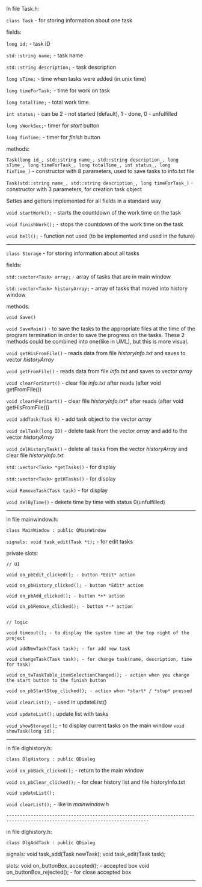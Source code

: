 In file Task.h:

`class Task` - for storing information about one task


fields:

  `long id;` - task ID
  
  `std::string name;` - task name 
  
  `std::string description;` - task description
  
  `long sTime;` - time when tasks were added (in unix time)
  
  `long timeForTask;` - time for work on task  
  
  `long totalTime;` - total work time   
  
  `int status;` - can be 2 - not started (default), 1 - done, 0 - unfulfilled  
  
  `long sWorkSec;`- timer for *start* button  
  
  `long finTime;` - timer for *finish* button
  
  
 methods:

`Task(long id_, std::string name_, std::string description_, long sTime_, long timeForTask_, long totalTime_, int status_, long finTime_)` -
constructor with 8 parameters, used to save tasks to info.txt file

`Task(std::string name_, std::string description_, long timeForTask_)` - constructor with 3 parameters, for  creation task object 

Settes and getters implemented for all fields in a standard way

`void startWork();` - starts the countdown of the work time on the task

`void finishWork();` - stops the countdown of the work time on the task

`void bell();` - function not used (to be implemented and used in the future)

-------------------------------------------------------------------------------------------------------------------------------------

`class Storage` - for storing information about all tasks


fields:

`std::vector<Task> array;` - array of tasks that are in main window

`std::vector<Task> historyArray;` - array of tasks that moved into history window

methods:

 `void Save()` 
 
 `void SaveMain()` - 
to save the tasks to the appropriate files at the time of the program termination in order to save the progress on the tasks. 
These 2 methods could be combined into one(like in UML), but this is more visual.

 `void getHisFromFile()` - reads data from file *historyInfo.txt* and saves to vector *historyArray*
 
 `void getFromFile()` - reads data from file *info.txt* and saves to vector *array*
 
 `void clearForStart()` - clear file *info.txt* after reads (after void getFromFile())
 
 `void clearHForStart()` - clear file *historyInfo.txt** after reads (after void getHisFromFile())
 
 `void addTask(Task R)` - add task object to the vector *array*
 
 `void delTask(long ID)` - delete task from the vector *array* and add to the vector *historyArray*
 
 `void delHistoryTask()` - delete all tasks from the vector *historyArray* and clear file *historyInfo.txt*
   
 `std::vector<Task> *getTasks()` - for display
 
 `std::vector<Task> getHTasks()` -  for display
 
 `void RemoveTask(Task task)` - for display
  
 `void delByTime()` - dekete time by time with status 0(unfulfilled)

  ----------------------------------------------------------------------------------------------------------------------------
in file mainwindow.h:

`class MainWindow : public QMainWindow`

`signals: void task_edit(Task *t);` - for edit tasks

private slots:

    // UI
    
    void on_pbEdit_clicked(); - button *Edit* action
    
    void on_pbHistory_clicked(); - button *Edit* action
    
    void on_pbAdd_clicked(); - button *+* action
    
    void on_pbRemove_clicked(); - button *-* action
    

    // logic
    
    void timeout(); - to display the system time at the top right of the project
    
    void addNewTask(Task task); - for add new task
    
    void changeTask(Task task); - for change task(name, description, time for task)
    
    void on_twTaskTable_itemSelectionChanged(); - action when you change the start button to the finish button 
    
    void on_pbStartStop_clicked(); - action when *start* / *stop* pressed
    
    
   `void clearList();` - used in updateList()
   
   `void updateList();` update list with tasks
   
   `void showStorage();` - to display current tasks on the main window
   `void showTask(long id);` 
   
   -------------------------------------------------------------------------------------------------------------------------

in file dlghistory.h:

`class DlgHistory : public QDialog`


 `void on_pbBack_clicked();` - return to the main window
  
 `void on_pbClear_clicked();` - for clear history list and file historyInfo.txt
  
 `void updateList();`
 
 `void clearList();` - like in *mainwindow.h*
 
 
    ---------------------------------------------------------------------------------------------------------------------------
    
in file dlghistory.h:

`class DlgAddTask : public QDialog`

signals:
    void task_add(Task newTask); 
    void task_edit(Task task);
    
slots:
    void on_buttonBox_accepted(); - accepted box 
    void on_buttonBox_rejected(); - for close accepted box 

--------------------------------------------------------------------------------------------------------------------------------

